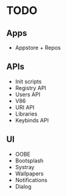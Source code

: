 # TODO
## Apps
- Appstore + Repos
## APIs
- Init scripts
- Registry API
- Users API
- V86
- URI API
- Libraries
- Keybinds API
## UI
- OOBE
- Bootsplash
- Systray
- Wallpapers
- Notifications
- Dialog